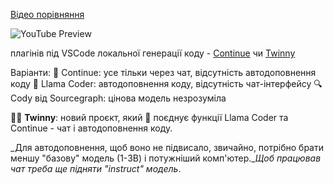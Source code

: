 <!--
date: 2024-03-25T17:46:13
-->

[Відео порівняння](https://www.youtube.com/watch?v=f0TzppYWvUQ) 

![YouTube Preview](https://img.youtube.com/vi/f0TzppYWvUQ/mqdefault.jpg)

 плагінів під VSCode локальної генерації коду - [Continue](https://continue.dev/)  чи [Twinny](https://marketplace.visualstudio.com/items?itemName=rjmacarthy.twinny)  

Варіанти:
  🤖 Continue: усе тільки через чат, відсутність автодоповнення коду
  🦙 Llama Coder: автодоповнення коду, відсутність чат-інтерфейсу
  🔍 Cody від Sourcegraph: цінова модель незрозуміла

  👯‍♂️ **Twinny**: новий проєкт, який 🤝 поєднує функції Llama Coder та Continue - чат і автодоповнення коду.

_Для автодоповнення, щоб воно не підвисало, звичайно, потрібно брати меншу "базову" модель (1-3B) і потужніший комп'ютер.__Щоб працював чат треба ще підняти "instruct" модель_.